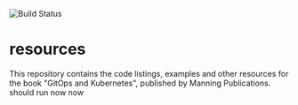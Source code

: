 ![Build Status](https://github.com/albrechtotto/gitops-and-kubernetes/blob/master/.github/workflows/codacy.yml/badge.svg)

# resources
This repository contains the code listings, examples and other resources for the book "GitOps and Kubernetes", published by Manning Publications.
should run now now